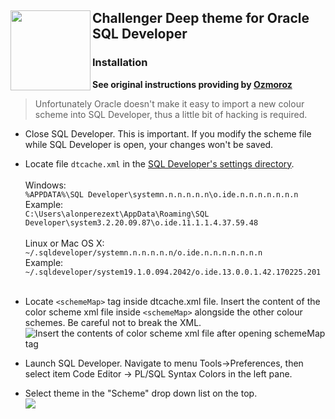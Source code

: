 ## <img src="https://www.oracle.com/a/ocom/img/sql-dev.svg" width="128" align="left" />Challenger Deep theme for Oracle SQL Developer ##
### <a name="install"></a>Installation  ###
__See original instructions providing by [Ozmoroz](https://github.com/ozmoroz/ozbsidian-sqldeveloper/blob/master/README.md)__
> Unfortunately Oracle doesn't make it easy to import a new colour scheme into SQL Developer, thus a little bit of hacking is required.  
- Close SQL Developer. This is important. If you modify the scheme file while SQL Developer is open, your changes won't be saved.

- Locate file `dtcache.xml` in the [SQL Developer's settings directory](https://docs.oracle.com/en/database/oracle/sql-developer/19.1/rptig/installing-sql-developer.html#GUID-16F0A7C3-6EC1-4176-9B15-FE4AA8D70D5F).  
&nbsp;  
Windows:  
```%APPDATA%\SQL Developer\systemn.n.n.n.n.n\o.ide.n.n.n.n.n.n.n```  
Example:  
```C:\Users\alonperezext\AppData\Roaming\SQL Developer\system3.2.20.09.87\o.ide.11.1.1.4.37.59.48```  
&nbsp;  
Linux or Mac OS X:  
```~/.sqldeveloper/systemn.n.n.n.n.n/o.ide.n.n.n.n.n.n.n```  
Example:  
```~/.sqldeveloper/system19.1.0.094.2042/o.ide.13.0.0.1.42.170225.201```  
&nbsp;  

- Locate `<schemeMap>` tag inside dtcache.xml file. Insert the content of the color scheme xml file inside `<schemeMap>` alongside the other colour schemes. Be careful not to break the XML.  
![Insert the contents of color scheme xml file after opening schemeMap tag](images/theme_insert_here.png)

- Launch SQL Developer. Navigate to menu Tools->Preferences, then select item Code Editor -> PL/SQL Syntax Colors in the left pane.

- Select theme in the "Scheme" drop down list on the top.  
![](images/dracula_select.png)
